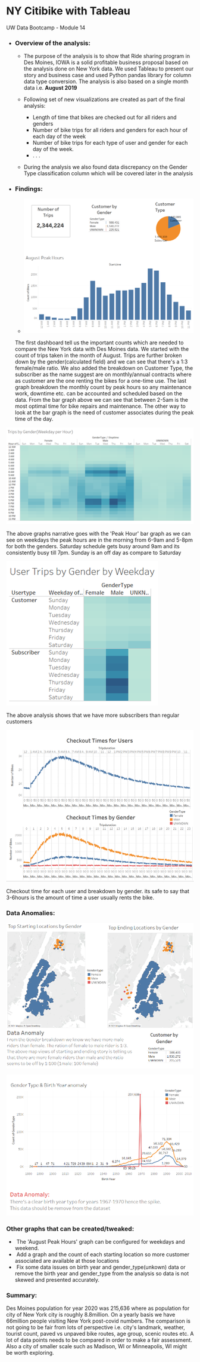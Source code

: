 # NY Citibike with Tableau
UW Data Bootcamp - Module 14

- ### **Overview of the analysis:** 
  
  - The purpose of the analysis is to show that Ride sharing program in Des Moines, IOWA is a solid profitable business proposal based on the analysis done on New York data. We used Tableau to present our story and business case and used Python pandas library for column data type conversion. The analysis is also based on a single month data i.e. **August 2019**
  
  - Following set of new visualizations are created as part of the final analysis:
    - Length of time that bikes are checked out for all riders and genders
    - Number of bike trips for all riders and genders for each hour of each day of the week
    - Number of bike trips for each type of user and gender for each day of the week.
    - . . .
    
  - During the analysis we also found data discrepancy on the Gender Type classification column which will be covered later in the analysis
  
    
  
- ### **Findings:**

  - ![](/images/customer_demographics.PNG)

  The first dashboard tell us the important counts which are needed to compare the New York data with Des Moines data. We started with the count of trips taken in the month of August. Trips are further broken down by the gender(calculated field) and we can see that there's a 1:3 female/male ratio. We also added the breakdown on Customer Type, the subscriber as the name suggest are on monthly/annual contracts where as customer are the one renting the bikes for a one-time use. The last graph breakdown the monthly count by peak hours so any maintenance work, downtime etc. can be accounted and scheduled based on the data. From the bar graph above we can see that between 2-5am is the most optimal time for bike repairs and maintenance.  The other way to look at the bar graph is the need of customer associates during the peak time of the day. 

<img src="/images/trips_by_gender_weekday_per_hour.PNG" style="zoom:75%;" />

The above graphs narrative goes with the 'Peak Hour' bar graph as we can see on weekdays the peak hours are in the morning from 6-9am and 5-8pm for both the genders. Saturday schedule gets busy around 9am and its consistently busy till 7pm. Sunday is an off day as compare to Saturday

![user_trips_by_gender_by_weekday](/images/user_trips_by_gender_by_weekday.PNG)

The above analysis shows that we have more subscribers than regular customers

![checkout_times_by_user_by_gender](/images/checkout_times_by_user_by_gender.PNG)

Checkout time for each user and breakdown by gender. its safe to say that 3-6hours is the amount of time a user usually rents the bike.



### **Data Anomalies:**

![data_anomaly1](/images/data_anomaly1.PNG)

![data_anomaly2](/images/data_anomaly2.PNG)

### **Other graphs that can be created/tweaked:**

- ​	The 'August Peak Hours' graph can be configured for weekdays and weekend. 
- ​	Add a graph and the count of each starting location so more customer associated are available at those locations
- ​	Fix some data issues on birth year and gender_type(unkown) data or remove the birth year and gender_type from the analysis so data is not skewed and presented accurately.



### **Summary:** 

Des Moines population for year 2020 was 215,636 where as population for city of New York city is roughly 8.8million. On a yearly basis we have 66million people visiting New York post-covid numbers. The comparison is not going to be fair from lots of perspective i.e. city's landmark, weather, tourist count, paved vs unpaved bike routes, age group, scenic routes etc. A lot of data points needs to be compared in order to make a fair assessment. Also a city of smaller scale such as Madison, WI or Minneapolis, WI might be worth exploring.
